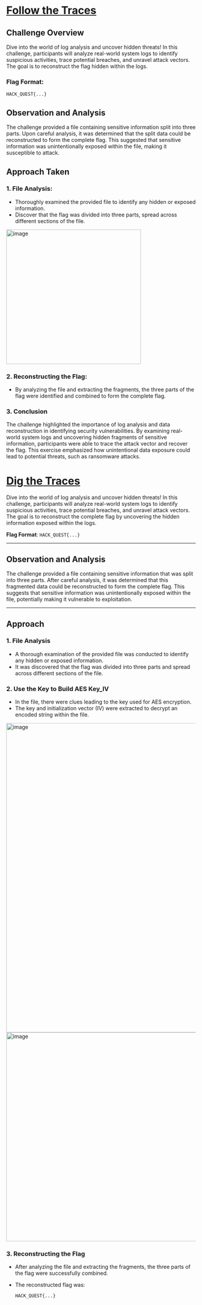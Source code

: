 # [Follow the Traces](https://defhawk.com/battleground/practice-lab/follow-the-traces)

## Challenge Overview

Dive into the world of log analysis and uncover hidden threats! In this challenge, participants will analyze real-world system logs to identify suspicious activities, trace potential breaches, and unravel attack vectors. The goal is to reconstruct the flag hidden within the logs.

### Flag Format: 
```
HACK_QUEST{...}
```

## Observation and Analysis

The challenge provided a file containing sensitive information split into three parts. Upon careful analysis, it was determined that the split data could be reconstructed to form the complete flag. This suggested that sensitive information was unintentionally exposed within the file, making it susceptible to attack.

## Approach Taken

### 1. File Analysis:
- Thoroughly examined the provided file to identify any hidden or exposed information.
- Discover that the flag was divided into three parts, spread across different sections of the file.

<img width="358" alt="image" src="https://github.com/user-attachments/assets/e91a234b-99fa-4277-aa46-cf4400a5bd38" />

### 2. Reconstructing the Flag:
- By analyzing the file and extracting the fragments, the three parts of the flag were identified and combined to form the complete flag.

### 3. Conclusion

The challenge highlighted the importance of log analysis and data reconstruction in identifying security vulnerabilities. By examining real-world system logs and uncovering hidden fragments of sensitive information, participants were able to trace the attack vector and recover the flag. This exercise emphasized how unintentional data exposure could lead to potential threats, such as ransomware attacks.


# [Dig the Traces](https://defhawk.com/battleground/practice-lab/follow-the-traces)

Dive into the world of log analysis and uncover hidden threats! In this challenge, participants will analyze real-world system logs to identify suspicious activities, trace potential breaches, and unravel attack vectors. The goal is to reconstruct the complete flag by uncovering the hidden information exposed within the logs.

**Flag Format**: `HACK_QUEST{...}`

---

## Observation and Analysis

The challenge provided a file containing sensitive information that was split into three parts. After careful analysis, it was determined that this fragmented data could be reconstructed to form the complete flag. This suggests that sensitive information was unintentionally exposed within the file, potentially making it vulnerable to exploitation.

---

## Approach

### 1. **File Analysis**
- A thorough examination of the provided file was conducted to identify any hidden or exposed information.
- It was discovered that the flag was divided into three parts and spread across different sections of the file.

### 2. **Use the Key to Build AES Key_IV**
- In the file, there were clues leading to the key used for AES encryption.
- The key and initialization vector (IV) were extracted to decrypt an encoded string within the file.

<img width="823" alt="image" src="https://github.com/user-attachments/assets/51b212cf-ec00-411c-bb33-e5cf21c5e205" />

<img width="556" alt="image" src="https://github.com/user-attachments/assets/c9becc27-ac85-494f-8945-63e48e2e4891" />

### 3. **Reconstructing the Flag**
- After analyzing the file and extracting the fragments, the three parts of the flag were successfully combined.
- The reconstructed flag was:

    ```
    HACK_QUEST{...}
    ```

